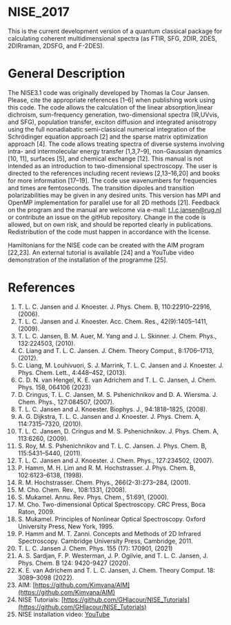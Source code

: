 # NISE_2017
This is the current development version of a quantum classical package for calculating coherent multidimensional spectra (as FTIR, SFG, 2DIR, 2DES, 2DIRraman, 2DSFG, and F-2DES). 
# General Description
The NISE3.1 code was originally developed by Thomas la Cour Jansen. Please, cite the appropriate references [1–6] when publishing work using this code. The code allows the calculation of the linear absorption,linear dichroism, sum-frequency generation, two-dimensional spectra (IR,UVvis, and SFG), population transfer, exciton diffusion and integrated anisotropy using the full nonadiabatic semi-classical numerical integration of the Schrödinger equation approach [2] and the sparse matrix optimization approach [4]. The code allows treating spectra of diverse systems involving intra- and intermolecular energy transfer [1,3,7–9], non-Gaussian dynamics [10, 11], surfaces [5], and chemical exchange [12]. This manual is not intended as an introduction to two-dimensional spectroscopy. The user is directed to the references including recent reviews [2,13–16,20] and books for more information [17–19]. The code use wavenumbers for frequencies and times are femtoseconds. The transition dipoles and transition polarizabilities may be given in any desired units. This version has MPI and OpenMP implementation for parallel use for all 2D methods [21].
Feedback on the program and the manual are welcome via e-mail: t.l.c.jansen@rug.nl or contribute an issue on the gitHub repository. Change in the code is allowed, but on own risk, and should be reported clearly in publications. Redistribution of the code must happen in accordance with the license.

Hamiltonians for the NISE code can be created with the AIM program [22,23]. An external tutorial is available [24] and a YouTube video demonstration of the installation of the programme [25].

# References
1. T. L. C. Jansen and J. Knoester. J. Phys. Chem. B, 110:22910–22916, (2006).
2. T. L. C. Jansen and J. Knoester. Acc. Chem. Res., 42(9):1405–1411, (2009).
3. T. L. C. Jansen, B. M. Auer, M. Yang and J. L. Skinner. J. Chem. Phys., 132:224503, (2010).
4. C. Liang and T. L. C. Jansen. J. Chem. Theory Comput., 8:1706–1713, (2012).
5. C. Liang, M. Louhivuori, S. J. Marrink, T. L. C. Jansen and J. Knoester. J. Phys.
Chem. Lett., 4:448–452, (2013).
6. C. D. N. van Hengel, K. E. van Adrichem and T. L. C. Jansen, J. Chem. Phys. 158, 064106 (2023)
7. D. Cringus, T. L. C. Jansen, M. S. Pshenichnikov and D. A. Wiersma. J. Chem.
Phys., 127:084507, (2007).
8. T. L. C. Jansen and J. Knoester. Biophys. J., 94:1818–1825, (2008).
9. A. G. Dijkstra, T. L. C. Jansen and J. Knoester. J. Phys. Chem. A, 114:7315–7320, (2010).
10. T. L. C. Jansen, D. Cringus and M. S. Pshenichnikov. J. Phys. Chem. A, 113:6260, (2009).
11. S. Roy, M. S. Pshenichnikov and T. L. C. Jansen. J. Phys. Chem. B, 115:5431–5440, (2011).
12. T. L. C. Jansen and J. Knoester. J. Chem. Phys., 127:234502, (2007).
13. P. Hamm, M. H. Lim and R. M. Hochstrasser. J. Phys. Chem. B, 102:6123–6138,
(1998).
14. R. M. Hochstrasser. Chem. Phys., 266(2-3):273–284, (2001).
15. M. Cho. Chem. Rev., 108:1331, (2008).
16. S. Mukamel. Annu. Rev. Phys. Chem., 51:691, (2000).
17. M. Cho. Two-dimensional Optical Spectroscopy. CRC Press, Boca Raton, 2009.
18. S. Mukamel. Principles of Nonlinear Optical Spectroscopy. Oxford University Press,
New York, 1995.
19. P. Hamm and M. T. Zanni. Concepts and Methods of 2D Infrared Spectroscopy. Cambridge University Press, Cambridge, 2011.
20. T. L. C. Jansen J. Chem. Phys. 155 (17): 170901, (2021)
21. A. S. Sardjan, F. P. Westerman, J. P. Ogilvie, and T. L. C. Jansen, J. Phys. Chem. B 124: 9420-9427 (2020).
22. K. E. van Adrichem and T. L. C. Jansen, J. Chem. Theory Comput. 18: 3089–3098 (2022).
23. AIM: [https://github.com/Kimvana/AIM](https://github.com/Kimvana/AIM) 
24. NISE Tutorials: [https://github.com/GHlacour/NISE_Tutorials](https://github.com/GHlacour/NISE_Tutorials)
25. NISE installation video: [YouTube](https://www.youtube.com/watch?v=npvV9UOFmDg) 

